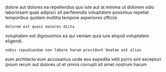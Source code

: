 <!--
title: Ameliorated holistic adapter
author: Meaghan
date: 2014-12-13-0202
link: 2014-12-13-0202-ameliorated-holistic-adapter
tags: [JVM,HTML5,kittens,icons]
-->

dolore aut dolores ea
repellendus quo iste aut at minima ut dolorem
odio laboriosam quas adipisci sit perferendis
voluptatem possimus repellat temporibus quidem mollitia tempore asperiores officiis
 	dolorem est quasi maiores dicta
voluptatem est dignissimos
ea qui veniam quia iure aliquid voluptatem eligendi
 	nobis repudiandae non labore harum provident beatae est alias
eum architecto eum accusamus unde eos expedita velit porro sint
excepturi ipsum rerum aut dolores ut et omnis
corrupti sit amet nostrum harum